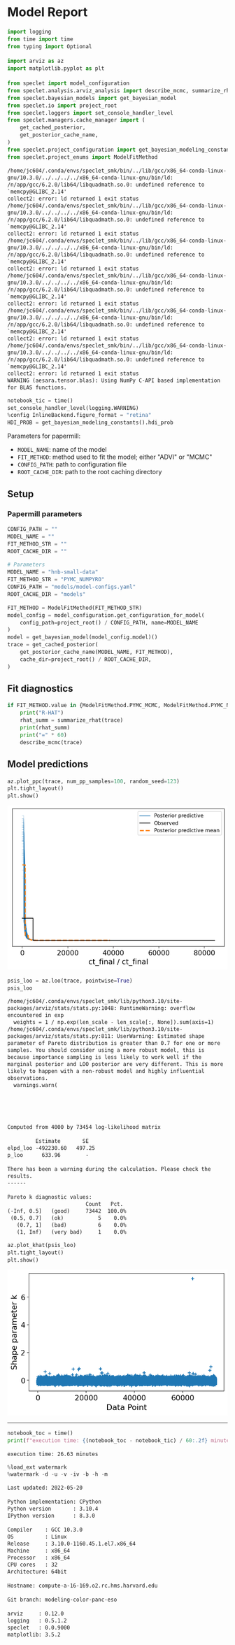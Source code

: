 # Model Report


```python
import logging
from time import time
from typing import Optional

import arviz as az
import matplotlib.pyplot as plt

from speclet import model_configuration
from speclet.analysis.arviz_analysis import describe_mcmc, summarize_rhat
from speclet.bayesian_models import get_bayesian_model
from speclet.io import project_root
from speclet.loggers import set_console_handler_level
from speclet.managers.cache_manager import (
    get_cached_posterior,
    get_posterior_cache_name,
)
from speclet.project_configuration import get_bayesian_modeling_constants
from speclet.project_enums import ModelFitMethod
```

    /home/jc604/.conda/envs/speclet_smk/bin/../lib/gcc/x86_64-conda-linux-gnu/10.3.0/../../../../x86_64-conda-linux-gnu/bin/ld: /n/app/gcc/6.2.0/lib64/libquadmath.so.0: undefined reference to `memcpy@GLIBC_2.14'
    collect2: error: ld returned 1 exit status
    /home/jc604/.conda/envs/speclet_smk/bin/../lib/gcc/x86_64-conda-linux-gnu/10.3.0/../../../../x86_64-conda-linux-gnu/bin/ld: /n/app/gcc/6.2.0/lib64/libquadmath.so.0: undefined reference to `memcpy@GLIBC_2.14'
    collect2: error: ld returned 1 exit status
    /home/jc604/.conda/envs/speclet_smk/bin/../lib/gcc/x86_64-conda-linux-gnu/10.3.0/../../../../x86_64-conda-linux-gnu/bin/ld: /n/app/gcc/6.2.0/lib64/libquadmath.so.0: undefined reference to `memcpy@GLIBC_2.14'
    collect2: error: ld returned 1 exit status
    /home/jc604/.conda/envs/speclet_smk/bin/../lib/gcc/x86_64-conda-linux-gnu/10.3.0/../../../../x86_64-conda-linux-gnu/bin/ld: /n/app/gcc/6.2.0/lib64/libquadmath.so.0: undefined reference to `memcpy@GLIBC_2.14'
    collect2: error: ld returned 1 exit status
    /home/jc604/.conda/envs/speclet_smk/bin/../lib/gcc/x86_64-conda-linux-gnu/10.3.0/../../../../x86_64-conda-linux-gnu/bin/ld: /n/app/gcc/6.2.0/lib64/libquadmath.so.0: undefined reference to `memcpy@GLIBC_2.14'
    collect2: error: ld returned 1 exit status
    /home/jc604/.conda/envs/speclet_smk/bin/../lib/gcc/x86_64-conda-linux-gnu/10.3.0/../../../../x86_64-conda-linux-gnu/bin/ld: /n/app/gcc/6.2.0/lib64/libquadmath.so.0: undefined reference to `memcpy@GLIBC_2.14'
    collect2: error: ld returned 1 exit status
    WARNING (aesara.tensor.blas): Using NumPy C-API based implementation for BLAS functions.



```python
notebook_tic = time()
set_console_handler_level(logging.WARNING)
%config InlineBackend.figure_format = "retina"
HDI_PROB = get_bayesian_modeling_constants().hdi_prob
```

Parameters for papermill:

- `MODEL_NAME`: name of the model
- `FIT_METHOD`: method used to fit the model; either "ADVI" or "MCMC"
- `CONFIG_PATH`: path to configuration file
- `ROOT_CACHE_DIR`: path to the root caching directory

## Setup

### Papermill parameters


```python
CONFIG_PATH = ""
MODEL_NAME = ""
FIT_METHOD_STR = ""
ROOT_CACHE_DIR = ""
```


```python
# Parameters
MODEL_NAME = "hnb-small-data"
FIT_METHOD_STR = "PYMC_NUMPYRO"
CONFIG_PATH = "models/model-configs.yaml"
ROOT_CACHE_DIR = "models"
```


```python
FIT_METHOD = ModelFitMethod(FIT_METHOD_STR)
model_config = model_configuration.get_configuration_for_model(
    config_path=project_root() / CONFIG_PATH, name=MODEL_NAME
)
model = get_bayesian_model(model_config.model)()
trace = get_cached_posterior(
    get_posterior_cache_name(MODEL_NAME, FIT_METHOD),
    cache_dir=project_root() / ROOT_CACHE_DIR,
)
```

## Fit diagnostics


```python
if FIT_METHOD.value in {ModelFitMethod.PYMC_MCMC, ModelFitMethod.PYMC_NUMPYRO}:
    print("R-HAT")
    rhat_summ = summarize_rhat(trace)
    print(rhat_summ)
    print("=" * 60)
    describe_mcmc(trace)
```

## Model predictions


```python
az.plot_ppc(trace, num_pp_samples=100, random_seed=123)
plt.tight_layout()
plt.show()
```



![png](hnb-small-data_PYMC_NUMPYRO_files/hnb-small-data_PYMC_NUMPYRO_12_0.png)




```python
psis_loo = az.loo(trace, pointwise=True)
psis_loo
```

    /home/jc604/.conda/envs/speclet_smk/lib/python3.10/site-packages/arviz/stats/stats.py:1048: RuntimeWarning: overflow encountered in exp
      weights = 1 / np.exp(len_scale - len_scale[:, None]).sum(axis=1)
    /home/jc604/.conda/envs/speclet_smk/lib/python3.10/site-packages/arviz/stats/stats.py:811: UserWarning: Estimated shape parameter of Pareto distribution is greater than 0.7 for one or more samples. You should consider using a more robust model, this is because importance sampling is less likely to work well if the marginal posterior and LOO posterior are very different. This is more likely to happen with a non-robust model and highly influential observations.
      warnings.warn(





    Computed from 4000 by 73454 log-likelihood matrix

             Estimate       SE
    elpd_loo -492230.60   497.25
    p_loo      633.96        -

    There has been a warning during the calculation. Please check the results.
    ------

    Pareto k diagnostic values:
                             Count   Pct.
    (-Inf, 0.5]   (good)     73442  100.0%
     (0.5, 0.7]   (ok)           5    0.0%
       (0.7, 1]   (bad)          6    0.0%
       (1, Inf)   (very bad)     1    0.0%




```python
az.plot_khat(psis_loo)
plt.tight_layout()
plt.show()
```



![png](hnb-small-data_PYMC_NUMPYRO_files/hnb-small-data_PYMC_NUMPYRO_14_0.png)



---


```python
notebook_toc = time()
print(f"execution time: {(notebook_toc - notebook_tic) / 60:.2f} minutes")
```

    execution time: 26.63 minutes



```python
%load_ext watermark
%watermark -d -u -v -iv -b -h -m
```

    Last updated: 2022-05-20

    Python implementation: CPython
    Python version       : 3.10.4
    IPython version      : 8.3.0

    Compiler    : GCC 10.3.0
    OS          : Linux
    Release     : 3.10.0-1160.45.1.el7.x86_64
    Machine     : x86_64
    Processor   : x86_64
    CPU cores   : 32
    Architecture: 64bit

    Hostname: compute-a-16-169.o2.rc.hms.harvard.edu

    Git branch: modeling-color-panc-eso

    arviz     : 0.12.0
    logging   : 0.5.1.2
    speclet   : 0.0.9000
    matplotlib: 3.5.2
